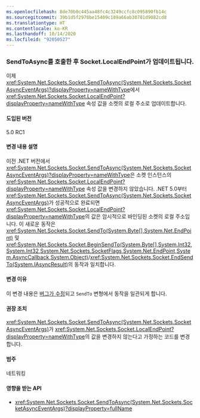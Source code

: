 ```yaml
---
ms.openlocfilehash: 8de70b0c445aa48fc4c3249ccfc8c095890fb14c
ms.sourcegitcommit: 39b1d5f2978be15409c189a66ab30781d9082cd8
ms.translationtype: HT
ms.contentlocale: ko-KR
ms.lasthandoff: 10/14/2020
ms.locfileid: "92050527"
---
```

### <a name="socketlocalendpoint-is-updated-after-calling-sendtoasync"></a>SendToAsync를 호출한 후 Socket.LocalEndPoint가 업데이트됩니다.

이제 <xref:System.Net.Sockets.Socket.SendToAsync(System.Net.Sockets.SocketAsyncEventArgs)?displayProperty=nameWithType>에서 <xref:System.Net.Sockets.Socket.LocalEndPoint?displayProperty=nameWithType> 속성 값을 소켓의 로컬 주소로 업데이트합니다.

#### <a name="version-introduced"></a>도입된 버전

5.0 RC1

#### <a name="change-description"></a>변경 내용 설명

이전 .NET 버전에서 <xref:System.Net.Sockets.Socket.SendToAsync(System.Net.Sockets.SocketAsyncEventArgs)?displayProperty=nameWithType>은 소켓 인스턴스의 <xref:System.Net.Sockets.Socket.LocalEndPoint?displayProperty=nameWithType> 속성 값을 변경하지 않았습니다. .NET 5.0부터 <xref:System.Net.Sockets.Socket.SendToAsync(System.Net.Sockets.SocketAsyncEventArgs)>가 성공적으로 완료되면 <xref:System.Net.Sockets.Socket.LocalEndPoint?displayProperty=nameWithType>의 값은 암시적으로 바인딩된 소켓의 로컬 주소입니다. 이 새로운 동작은 <xref:System.Net.Sockets.Socket.SendTo(System.Byte[],System.Net.EndPoint)> 및 <xref:System.Net.Sockets.Socket.BeginSendTo(System.Byte[],System.Int32,System.Int32,System.Net.Sockets.SocketFlags,System.Net.EndPoint,System.AsyncCallback,System.Object)>/<xref:System.Net.Sockets.Socket.EndSendTo(System.IAsyncResult)>의 동작과 일치합니다.

#### <a name="reason-for-change"></a>변경 이유

이 변경 내용은 [버그가 수정](https://github.com/dotnet/runtime/issues/915)되고 `SendTo` 변형에서 동작을 일관되게 합니다.

#### <a name="recommended-action"></a>권장 조치

<xref:System.Net.Sockets.Socket.SendToAsync(System.Net.Sockets.SocketAsyncEventArgs)>가 <xref:System.Net.Sockets.Socket.LocalEndPoint?displayProperty=nameWithType>의 값을 변경하지 않는다고 가정하는 코드를 변경합니다.

#### <a name="category"></a>범주

네트워킹

#### <a name="affected-apis"></a>영향을 받는 API

- <xref:System.Net.Sockets.Socket.SendToAsync(System.Net.Sockets.SocketAsyncEventArgs)?displayProperty=fullName>

<!--

#### Affected APIs

- `M:System.Net.Sockets.Socket.SendToAsync(System.Net.Sockets.SocketAsyncEventArgs)`

-->
